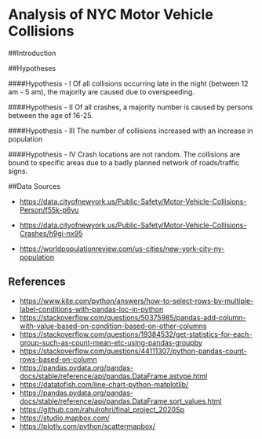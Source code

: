 # Analysis of NYC Motor Vehicle Collisions 

##Introduction

##Hypotheses

####Hypothesis - I
Of all collisions occurring late in the night (between 12 am - 5 am), the majority are caused due to overspeeding.

####Hypothesis - II
Of all crashes, a majority number is caused by persons between the age of 16-25.

####Hypothesis - III
The number of collisions increased with an increase in population

####Hypothesis - IV
Crash locations are not random. The collisions are bound to specific areas due to a badly planned network of roads/traffic signs.


##Data Sources

- https://data.cityofnewyork.us/Public-Safety/Motor-Vehicle-Collisions-Person/f55k-p6yu

- https://data.cityofnewyork.us/Public-Safety/Motor-Vehicle-Collisions-Crashes/h9gi-nx95

- https://worldpopulationreview.com/us-cities/new-york-city-ny-population

## References

- https://www.kite.com/python/answers/how-to-select-rows-by-multiple-label-conditions-with-pandas-loc-in-python
- https://stackoverflow.com/questions/50375985/pandas-add-column-with-value-based-on-condition-based-on-other-columns
- https://stackoverflow.com/questions/19384532/get-statistics-for-each-group-such-as-count-mean-etc-using-pandas-groupby
- https://stackoverflow.com/questions/44111307/python-pandas-count-rows-based-on-column
- https://pandas.pydata.org/pandas-docs/stable/reference/api/pandas.DataFrame.astype.html
- https://datatofish.com/line-chart-python-matplotlib/
- https://pandas.pydata.org/pandas-docs/stable/reference/api/pandas.DataFrame.sort_values.html
- https://github.com/rahulrohri/final_project_2020Sp
- https://studio.mapbox.com/
- https://plotly.com/python/scattermapbox/





